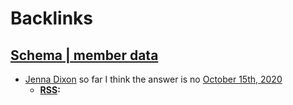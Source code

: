 
# Backlinks
## [Schema | member data](<Schema | member data.md>)
- [Jenna Dixon](<Jenna Dixon.md>) so far I think the answer is no [October 15th, 2020](<October 15th, 2020.md>)
    - **[RSS](<RSS.md>):**


